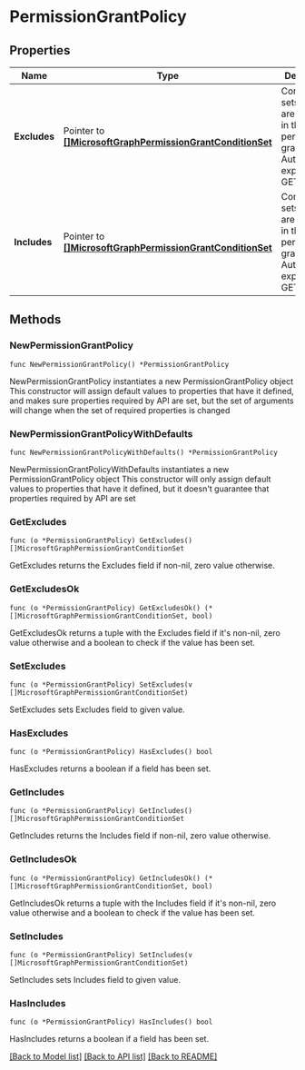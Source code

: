 # PermissionGrantPolicy

## Properties

Name | Type | Description | Notes
------------ | ------------- | ------------- | -------------
**Excludes** | Pointer to [**[]MicrosoftGraphPermissionGrantConditionSet**](MicrosoftGraphPermissionGrantConditionSet.md) | Condition sets which are excluded in this permission grant policy. Automatically expanded on GET. | [optional] 
**Includes** | Pointer to [**[]MicrosoftGraphPermissionGrantConditionSet**](MicrosoftGraphPermissionGrantConditionSet.md) | Condition sets which are included in this permission grant policy. Automatically expanded on GET. | [optional] 

## Methods

### NewPermissionGrantPolicy

`func NewPermissionGrantPolicy() *PermissionGrantPolicy`

NewPermissionGrantPolicy instantiates a new PermissionGrantPolicy object
This constructor will assign default values to properties that have it defined,
and makes sure properties required by API are set, but the set of arguments
will change when the set of required properties is changed

### NewPermissionGrantPolicyWithDefaults

`func NewPermissionGrantPolicyWithDefaults() *PermissionGrantPolicy`

NewPermissionGrantPolicyWithDefaults instantiates a new PermissionGrantPolicy object
This constructor will only assign default values to properties that have it defined,
but it doesn't guarantee that properties required by API are set

### GetExcludes

`func (o *PermissionGrantPolicy) GetExcludes() []MicrosoftGraphPermissionGrantConditionSet`

GetExcludes returns the Excludes field if non-nil, zero value otherwise.

### GetExcludesOk

`func (o *PermissionGrantPolicy) GetExcludesOk() (*[]MicrosoftGraphPermissionGrantConditionSet, bool)`

GetExcludesOk returns a tuple with the Excludes field if it's non-nil, zero value otherwise
and a boolean to check if the value has been set.

### SetExcludes

`func (o *PermissionGrantPolicy) SetExcludes(v []MicrosoftGraphPermissionGrantConditionSet)`

SetExcludes sets Excludes field to given value.

### HasExcludes

`func (o *PermissionGrantPolicy) HasExcludes() bool`

HasExcludes returns a boolean if a field has been set.

### GetIncludes

`func (o *PermissionGrantPolicy) GetIncludes() []MicrosoftGraphPermissionGrantConditionSet`

GetIncludes returns the Includes field if non-nil, zero value otherwise.

### GetIncludesOk

`func (o *PermissionGrantPolicy) GetIncludesOk() (*[]MicrosoftGraphPermissionGrantConditionSet, bool)`

GetIncludesOk returns a tuple with the Includes field if it's non-nil, zero value otherwise
and a boolean to check if the value has been set.

### SetIncludes

`func (o *PermissionGrantPolicy) SetIncludes(v []MicrosoftGraphPermissionGrantConditionSet)`

SetIncludes sets Includes field to given value.

### HasIncludes

`func (o *PermissionGrantPolicy) HasIncludes() bool`

HasIncludes returns a boolean if a field has been set.


[[Back to Model list]](../README.md#documentation-for-models) [[Back to API list]](../README.md#documentation-for-api-endpoints) [[Back to README]](../README.md)


